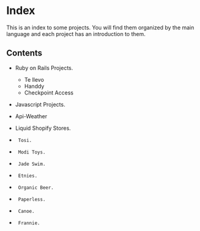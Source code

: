 # Index
This is an index to some projects. You will find them organized by the main language and each project has an introduction to them.

## Contents
* Ruby on Rails Projects.
   * Te llevo
   * Handdy
   * Checkpoint Access
* Javascript Projects.
*   Api-Weather

* Liquid Shopify Stores.
*      Tosi.
*      Modi Toys.
*      Jade Swim.
*      Etnies.
*      Organic Beer.
*      Paperless.
*      Canoe.
*      Frannie.
